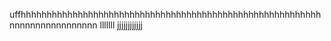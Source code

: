 uffhhhhhhhhhhhhhhhhhhhhhhhhhhhhhhhhhhhhhhhhhhhhhhhhhhhhhhhhhh
nnnnnnnnnnnnnnnnn
lllllll
jjjjjjjjjjjj

